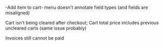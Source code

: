 -Add item to cart- menu doesn't annotate field types (and fields are misaligned)

Cart isn't being cleared after checkout; Cart total price includes previous uncleared carts (same issue probably)

Invoices still cannot be paid
